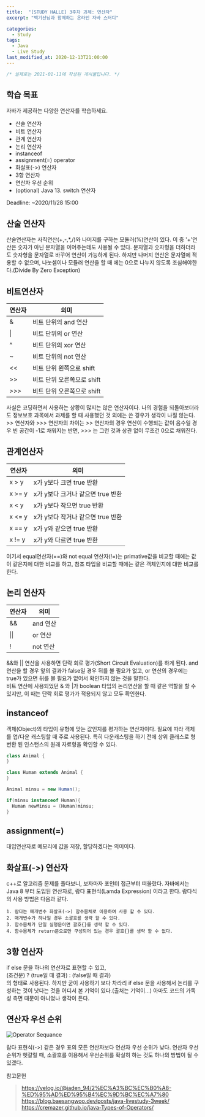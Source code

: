 ```yaml
---
title:  "[STUDY HALLE] 3주차 과제: 연산자"
excerpt: "백기선님과 함께하는 온라인 자바 스터디"

categories:
  - Study
tags:
  - Java
  - Live Study
last_modified_at: 2020-12-13T21:00:00
---
```

```java
/* 실제로는 2021-01-11에 작성된 게시물입니다. */
```
## 학습 목표
자바가 제공하는 다양한 연산자를 학습하세요.

- 산술 연산자
- 비트 연산자
- 관계 연산자
- 논리 연산자
- instanceof
- assignment(=) operator
- 화살표(->) 연산자
- 3항 연산자
- 연산자 우선 순위
- (optional) Java 13. switch 연산자

Deadline: ~2020/11/28 15:00

## 산술 연산자
산술연산자는 사칙연산(+,-,*,/)와 나머지를 구하는 모듈러(%)연산이 있다. 이 중 '+'연산은 숫자가 아닌 문자열을 이어주는데도 사용될 수 있다. 문자열과 숫자형을 더하더라도 숫자형을 문자열로 바꾸어 연산이 가능하게 된다. 하지만 나머지 연산은 문자열에 적용할 수 없으며, 나눗셈이나 모듈러 연산을 할 때 에는 0으로 나누지 않도록 조심해야한다.(Divide By Zero Exception)

## 비트연산자

|연산자 | 의미|
|---|---|
|& | 비트 단위의 and 연산|
|\| |비트 단위의 or 연산|
|^|비트 단위의 xor 연산| 
|~|비트 단위의 not 연산| 
|\<<|비트 단위 왼쪽으로 shift| 
|\>>|비트 단위 오른쪽으로 shift| 
|\>>>|비트 단위 오른쪽으로 shift|

사실은 코딩하면서 사용하는 상황이 많지는 않은 연산자이다. 나의 경험을 되돌아보더라도 정보보호 과목에서 과제를 할 때 사용했던 것 외에는 쓴 경우가 생각이 나질 않는다.  
\>> 연산자와 >>> 연산자의 차이는 >> 연산자의 경우 연산이 수행되는 값이 음수일 경우 빈 공간이 -1로 채워지는 반면, >>> 는 그런 것과 상관 없이 무조건 0으로 채워진다.

## 관계연산자

|연산자|의미|
|---|---|
|x > y| x가 y보다 크면 true 반환| 
|x >= y| x가 y보다 크거나 같으면 true 반환| 
|x < y | x가 y보다 작으면 true 반환| 
|x <= y| x가 y보다 작거나 같으면 true 반환| 
|x == y| x가 y와 같으면 true 반환| 
|x != y| x가 y와 다르면 true 반환| 

여기서 equal연산자(==)와 not equal 연산자(!=)는 primative값을 비교할 때에는 값이 같은지에 대한 비교를 하고, 참조 타입을 비교할 때에는 같은 객체인지에 대한 비교를 한다.

## 논리 연산자

|연산자|의미|
|---|---|
|&&|and 연산| 
|\|\|| or 연산| 
|!|not 연산|  

&&와 \|\| 연산을 사용하면 단락 회로 평가(Short Circuit Evaluation)를 하게 된다. and 연산을 할 경우 앞의 결과가 false일 경우 뒤를 볼 필요가 없고, or 연산의 경우에는 true가 있으면 뒤를 볼 필요가 없어서 확인하지 않는 것을 말한다.  
비트 연산에 사용되었던 & 와 |가 boolean 타입의 논리연산을 할 때 같은 역할을 할 수 있지만, 이 때는 단락 회로 평가가 적용되지 않고 모두 확인한다. 

## instanceof
객체(Object)의 타입이 유형에 맞는 값인지를 평가하는 연산자이다. 필요에 따라 객체를 업/다운 캐스팅할 때 주로 사용된다. 특히 다운캐스팅을 하기 전에 상위 클래스로 형 변환 된 인스턴스의 원래 자료형을 확인할 수 있다.
```java
class Animal {
}

class Human extends Animal {
}
```
```java
Animal minsu = new Human();

if(minsu instanceof Human){
  Human newMinsu = (Human)minsu;
}
```

## assignment(=)
대입연산자로 메모리에 값을 저장, 할당하겠다는 의미이다.

## 화살표(->) 연산자
c++로 알고리즘 문제를 풀다보니, 보자마자 포인터 접근부터 떠올랐다. 자바에서는 Java 8 부터 도입된 연산자로, 람다 표현식(Lamda Expression) 이라고 한다. 람다식의 사용 방법은 다음과 같다.
```
1. 람다는 매개변수 화살표(->) 함수몸체로 이용하여 사용 할 수 있다.
2. 매개변수가 하나일 경우 소괄호를 생략 할 수 있다.
3. 함수몸체가 단일 실행문이면 괄호{}를 생략 할 수 있다. 
4. 함수몸체가 return문으로만 구성되어 있는 경우 괄호{}를 생략 할 수 없다.
```

## 3항 연산자
if else 문을 하나의 연산자로 표현할 수 있고,  
(조건문) ? (true일 때 결과) : (false일 때 결과)  
의 형태로 사용된다. 하지만 굳이 사용하기 보다 차라리 if else 문을 사용해서 논리를 구성하는 것이 낫다는 것을 어디서 본 기억이 있다.(출처는 기억이...) 아마도 코드의 가독성 측면 때문이 아니었나 생각이 든다.

## 연산자 우선 순위
![Operator Sequance](https://cremazer.github.io/assets/img/java/20140919/20171207_001_java-Types-of-Operators.jpg)

람다 표현식(->) 같은 경우 표의 모든 연산자보다 연산자 우선 순위가 낮다. 연산자 우선 순위가 헷갈릴 때, 소괄호를 이용해서 우선순위를 확실히 하는 것도 하나의 방법이 될 수 있겠다.

참고문헌
>https://velog.io/@jaden_94/2%EC%A3%BC%EC%B0%A8-%ED%95%AD%ED%95%B4%EC%9D%BC%EC%A7%80
https://blog.baesangwoo.dev/posts/java-livestudy-3week/
https://cremazer.github.io/java-Types-of-Operators/